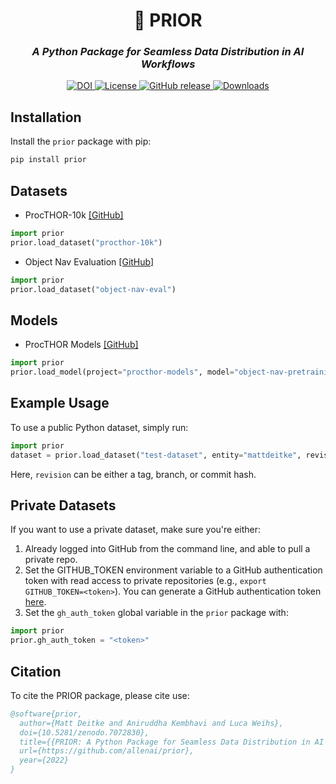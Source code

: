 <h1 align="center">
  🐍 PRIOR
</h1>
<h3 align="center"><em>A Python Package for Seamless Data Distribution in AI Workflows</em></h3>
<div align="center">
  <a href="https://zenodo.org/badge/latestdoi/497726192">
    <img src="https://zenodo.org/badge/497726192.svg" alt="DOI" />
  </a>
  <a href="//github.com/allenai/prior/blob/main/LICENSE">
    <img alt="License" src="https://img.shields.io/github/license/allenai/prior.svg?color=blue">
  </a>
  <a href="//github.com/allenai/prior/releases">
    <img alt="GitHub release" src="https://img.shields.io/github/release/allenai/prior.svg">
  </a>
  <a href="//pepy.tech/project/prior" target="_blank">
    <img alt="Downloads" src="https://pepy.tech/badge/prior">
  </a>
</div>

## Installation

Install the `prior` package with pip:

```bash
pip install prior
```

## Datasets

- ProcTHOR-10k [[GitHub]](https://github.com/allenai/procthor-10k)

```python
import prior
prior.load_dataset("procthor-10k")
```

- Object Nav Evaluation [[GitHub]](https://github.com/allenai/object-nav-eval)

```python
import prior
prior.load_dataset("object-nav-eval")
```

## Models

- ProcTHOR Models [[GitHub]](https://github.com/allenai/procthor-models)

```python
import prior
prior.load_model(project="procthor-models", model="object-nav-pretraining")
```

## Example Usage

To use a public Python dataset, simply run:

```python
import prior
dataset = prior.load_dataset("test-dataset", entity="mattdeitke", revision="main")
```

Here, `revision` can be either a tag, branch, or commit hash.

## Private Datasets

If you want to use a private dataset, make sure you're either:

1. Already logged into GitHub from the command line, and able to pull a private repo.
2. Set the GITHUB_TOKEN environment variable to a GitHub authentication token with read access to private repositories (e.g., `export GITHUB_TOKEN=<token>`). You can generate a GitHub authentication token [here](https://github.com/settings/tokens).
3. Set the `gh_auth_token` global variable in the `prior` package with:

```python
import prior
prior.gh_auth_token = "<token>"
```

## Citation

To cite the PRIOR package, please cite use:

```bibtex
@software{prior,
  author={Matt Deitke and Aniruddha Kembhavi and Luca Weihs},
  doi={10.5281/zenodo.7072830},
  title={{PRIOR: A Python Package for Seamless Data Distribution in AI Workflows}},
  url={https://github.com/allenai/prior},
  year={2022}
}
```
